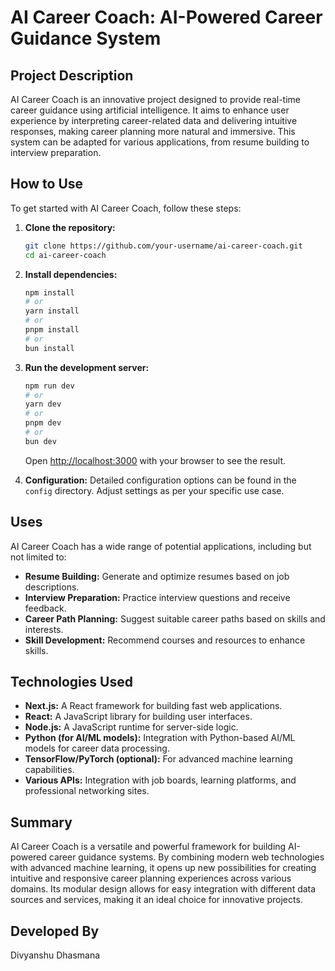 # AI Career Coach: AI-Powered Career Guidance System

## Project Description

AI Career Coach is an innovative project designed to provide real-time career guidance using artificial intelligence. It aims to enhance user experience by interpreting career-related data and delivering intuitive responses, making career planning more natural and immersive. This system can be adapted for various applications, from resume building to interview preparation.

## How to Use

To get started with AI Career Coach, follow these steps:

1.  **Clone the repository:**
    ```bash
    git clone https://github.com/your-username/ai-career-coach.git
    cd ai-career-coach
    ```

2.  **Install dependencies:**
    ```bash
    npm install
    # or
    yarn install
    # or
    pnpm install
    # or
    bun install
    ```

3.  **Run the development server:**
    ```bash
    npm run dev
    # or
    yarn dev
    # or
    pnpm dev
    # or
    bun dev
    ```

    Open [http://localhost:3000](http://localhost:3000) with your browser to see the result.

4.  **Configuration:**
    Detailed configuration options can be found in the `config` directory. Adjust settings as per your specific use case.

## Uses

AI Career Coach has a wide range of potential applications, including but not limited to:

*   **Resume Building:** Generate and optimize resumes based on job descriptions.
*   **Interview Preparation:** Practice interview questions and receive feedback.
*   **Career Path Planning:** Suggest suitable career paths based on skills and interests.
*   **Skill Development:** Recommend courses and resources to enhance skills.

## Technologies Used

*   **Next.js:** A React framework for building fast web applications.
*   **React:** A JavaScript library for building user interfaces.
*   **Node.js:** A JavaScript runtime for server-side logic.
*   **Python (for AI/ML models):** Integration with Python-based AI/ML models for career data processing.
*   **TensorFlow/PyTorch (optional):** For advanced machine learning capabilities.
*   **Various APIs:** Integration with job boards, learning platforms, and professional networking sites.

## Summary

AI Career Coach is a versatile and powerful framework for building AI-powered career guidance systems. By combining modern web technologies with advanced machine learning, it opens up new possibilities for creating intuitive and responsive career planning experiences across various domains. Its modular design allows for easy integration with different data sources and services, making it an ideal choice for innovative projects.

## Developed By

Divyanshu Dhasmana
